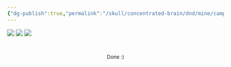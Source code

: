 ```yaml
---
{"dg-publish":true,"permalink":"/skull/concentrated-brain/dnd/mine/campaigns/starfall/events/weekday/0-moon-day/cryptogram/","tags":["Tagless"],"noteIcon":""}
---
```


![](https://i.imgur.com/KcGi4Ku.png)
![](https://i.imgur.com/BqzlVTn.png)
![](https://i.imgur.com/cDlUUX3.png)



# <center><span style="color:#000000"></span></center>












<center><sub>Done :)</sub></center>